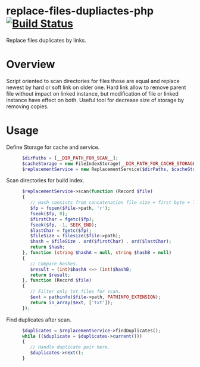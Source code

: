 # replace-files-dupliactes-php [![Build Status](https://travis-ci.org/andrew-svirin/replace-files-duplicates-php.svg?branch=master)](https://travis-ci.org/andrew-svirin/replace-files-duplicates-php)
Replace files duplicates by links.

# Overview
Script oriented to scan directories for files those are equal and replace newest by hard or soft link on older one.
Hard link allow to remove parent file without impact on linked instance, but modification of file or linked instance have effect on both.
Useful tool for decrease size of storage by removing copies.

# Usage
Define Storage for cache and service.
```php
      $dirPaths = [__DIR_PATH_FOR_SCAN__];
      $cacheStorage = new FileIndexStorage(__DIR_PATH_FOR_CACHE_STORAGE__);
      $replacementService = new ReplacementService($dirPaths, $cacheStorage);
```
Scan directories for build index.
```php
      $replacementService->scan(function (Record $file)
      {
         // Hash consists from concatenation file size + first byte + last byte.
         $fp = fopen($file->path, 'r');
         fseek($fp, 0);
         $firstChar = fgetc($fp);
         fseek($fp, -1, SEEK_END);
         $lastChar = fgetc($fp);
         $fileSize = filesize($file->path);
         $hash = $fileSize . ord($firstChar) . ord($lastChar);
         return $hash;
      }, function (string $hashA = null, string $hashB = null)
      {
         // Compare hashes.
         $result = (int)$hashA <=> (int)$hashB;
         return $result;
      }, function (Record $file)
      {
         // Filter only txt files for scan.
         $ext = pathinfo($file->path, PATHINFO_EXTENSION);
         return in_array($ext, ['txt']);
      });
```
Find duplicates after scan.
```php
      $duplicates = $replacementService->findDuplicates();
      while (($duplicate = $duplicates->current()))
      {
         // Handle duplicate pair here.
         $duplicates->next();
      }
```

